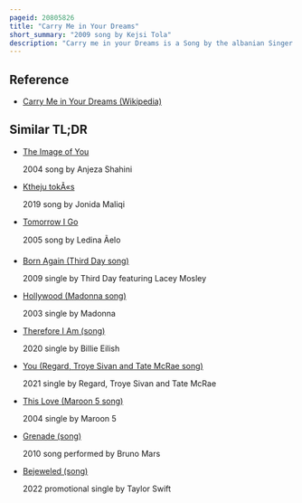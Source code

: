 ```yaml
---
pageid: 20805826
title: "Carry Me in Your Dreams"
short_summary: "2009 song by Kejsi Tola"
description: "Carry me in your Dreams is a Song by the albanian Singer Kejsi Tola released as a single in 2008 independently. It was written by Agim Doçi and composed by Edmond Zhulali. Musically, it is an english-language uptempo Pop Song, inspired by Folk Music and 1970s french Pop. Its Lyrics are a Declaration of Love by singing Someone else's Praise and also focuses on the Longing between two separated People."
---
```


## Reference

- [Carry Me in Your Dreams (Wikipedia)](https://en.wikipedia.org/?curid=20805826)

## Similar TL;DR

- [The Image of You](/tldr/en/the-image-of-you)

  2004 song by Anjeza Shahini

- [Ktheju tokÃ«s](/tldr/en/ktheju-tokes)

  2019 song by Jonida Maliqi

- [Tomorrow I Go](/tldr/en/tomorrow-i-go)

  2005 song by Ledina Ãelo

- [Born Again (Third Day song)](/tldr/en/born-again-third-day-song)

  2009 single by Third Day featuring Lacey Mosley

- [Hollywood (Madonna song)](/tldr/en/hollywood-madonna-song)

  2003 single by Madonna

- [Therefore I Am (song)](/tldr/en/therefore-i-am-song)

  2020 single by Billie Eilish

- [You (Regard, Troye Sivan and Tate McRae song)](/tldr/en/you-regard-troye-sivan-and-tate-mcrae-song)

  2021 single by Regard, Troye Sivan and Tate McRae

- [This Love (Maroon 5 song)](/tldr/en/this-love-maroon-5-song)

  2004 single by Maroon 5

- [Grenade (song)](/tldr/en/grenade-song)

  2010 song performed by Bruno Mars

- [Bejeweled (song)](/tldr/en/bejeweled-song)

  2022 promotional single by Taylor Swift
